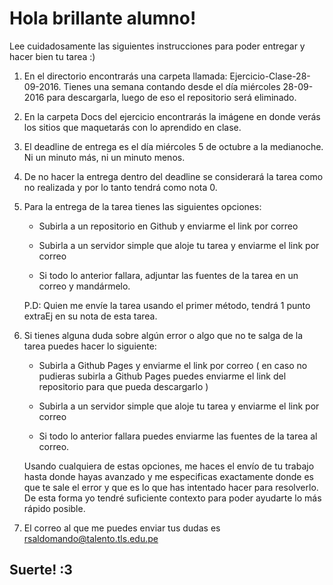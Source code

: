 # Hola brillante alumno! 

Lee cuidadosamente las siguientes instrucciones para poder entregar y hacer bien tu tarea :)

1. En el directorio encontrarás una carpeta llamada: Ejercicio-Clase-28-09-2016. Tienes una semana contando desde el día miércoles 28-09-2016 para descargarla, luego de eso el repositorio será eliminado.

2. En la carpeta Docs del ejercicio encontrarás la imágene en donde verás los sitios que maquetarás con lo aprendido en clase.

3. El deadline de entrega es el día miércoles 5 de octubre a la medianoche. Ni un minuto más, ni un minuto menos. 

4. De no hacer la entrega dentro del deadline se considerará la tarea como no realizada y por lo tanto tendrá como nota 0.

5. Para la entrega de la tarea tienes las siguientes opciones:

	* Subirla a un repositorio en Github y enviarme el link por correo

	* Subirla a un servidor simple que aloje tu tarea y enviarme el link por correo

	* Si todo lo anterior fallara, adjuntar las fuentes de la tarea en un correo y mandármelo.

	P.D: Quien me envíe la tarea usando el primer método, tendrá 1 punto extraEj en su nota de esta tarea.

6. Si tienes alguna duda sobre algún error o algo que no te salga de la tarea puedes hacer lo siguiente: 

	* Subirla a Github Pages y enviarme el link por correo ( en caso no pudieras subirla a Github Pages puedes enviarme el link del repositorio para que pueda descargarlo )

	* Subirla a un servidor simple que aloje tu tarea y enviarme el link por correo 

	* Si todo lo anterior fallara puedes enviarme las fuentes de la tarea al correo.

	Usando cualquiera de estas opciones, me haces el envío de tu trabajo hasta donde hayas avanzado y me especificas exactamente donde es que te sale el error y que es lo que has intentado hacer para resolverlo. De esta forma yo tendré suficiente contexto para poder ayudarte lo más rápido posible.

7. El correo al que me puedes enviar tus dudas es rsaldomando@talento.tls.edu.pe 

## Suerte! :3
